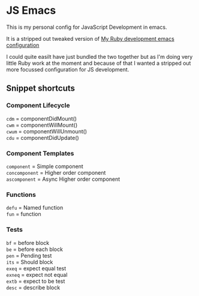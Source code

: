 # JS Emacs

This is my personal config for JavaScript Development in emacs.

It is a stripped out tweaked version of [My Ruby development emacs configuration](https://github.com/StlthyLee/emacs)

I could quite easilt have just bundled the two together but as I'm doing very little Ruby work at the moment and because of that I wanted a stripped out more focussed configuration for JS development.

## Snippet shortcuts
### Component Lifecycle
`cdm` = componentDidMount()  
`cwm` = componentWillMount()  
`cwum` = componentWillUnmount()  
`cdu` = componentDidUpdate()  

### Component Templates
`component` = Simple component  
`concomponent` = Higher order component  
`ascomponent` = Async Higher order component  

### Functions
`defu` = Named function  
`fun` = function  

### Tests
`bf` = before block  
`be` = before each block  
`pen` = Pending test  
`its` = Should block  
`exeq` = expect equal test  
`exneq` = expect not equal  
`extb` = expect to be test  
`desc` = describe block  
